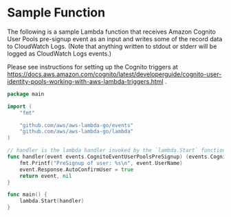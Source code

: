 # Sample Function

The following is a sample Lambda function that receives Amazon Cognito User Pools pre-signup event as an input and writes some of the record data to CloudWatch Logs. (Note that anything written to stdout or stderr will be logged as CloudWatch Logs events.)

Please see instructions for setting up the Cognito triggers at https://docs.aws.amazon.com/cognito/latest/developerguide/cognito-user-identity-pools-working-with-aws-lambda-triggers.html .

```go
package main

import (
	"fmt"

	"github.com/aws/aws-lambda-go/events"
	"github.com/aws/aws-lambda-go/lambda"
)

// handler is the lambda handler invoked by the `lambda.Start` function call
func handler(event events.CognitoEventUserPoolsPreSignup) (events.CognitoEventUserPoolsPreSignup, error) {
	fmt.Printf("PreSignup of user: %s\n", event.UserName)
	event.Response.AutoConfirmUser = true
	return event, nil
}

func main() {
	lambda.Start(handler)
}
```
